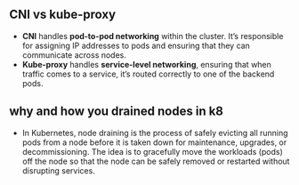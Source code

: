 ## CNI vs kube-proxy
- **CNI** handles **pod-to-pod networking** within the cluster. It’s responsible for assigning IP addresses to pods and ensuring that they can communicate across nodes.
- **Kube-proxy** handles **service-level networking**, ensuring that when traffic comes to a service, it’s routed correctly to one of the backend pods.
## why and how you drained nodes in k8
- In Kubernetes, node draining is the process of safely evicting all running pods from a node before it is taken down for maintenance, upgrades, or decommissioning. The idea is to gracefully move the workloads (pods) off the node so that the node can be safely removed or restarted without disrupting services.
